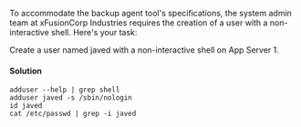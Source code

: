 To accommodate the backup agent tool's specifications, the system admin team at xFusionCorp Industries requires the creation of a user with a non-interactive shell. Here's your task:

Create a user named javed with a non-interactive shell on App Server 1.

#### Solution
```
adduser --help | grep shell
adduser javed -s /sbin/nologin
id javed
cat /etc/passwd | grep -i javed
```
